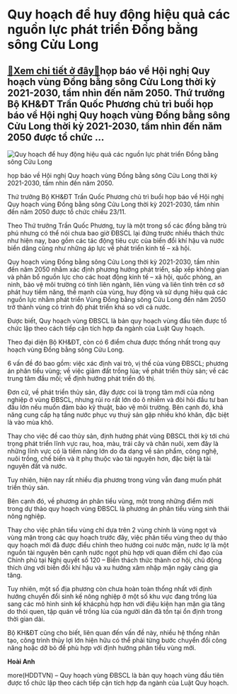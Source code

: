 Quy hoạch để huy động hiệu quả các nguồn lực phát triển Đồng bằng sông Cửu Long
===============================================================================

[:gift:Xem chi tiết ở đây:gift:](https://hddtvn.com/quy-hoach-de-huy-dong-hieu-qua-cac-nguon-luc-phat-trien-dong-bang-song-cuu-long/)họp báo về Hội nghị Quy hoạch vùng Đồng bằng sông Cửu Long thời kỳ 2021-2030, tầm nhìn đến năm 2050. Thứ trưởng Bộ KH&ĐT Trần Quốc Phương chủ trì buổi họp báo về Hội nghị Quy hoạch vùng Đồng bằng sông Cửu Long thời kỳ 2021-2030, tầm nhìn đến năm 2050 được tổ chức …
-------------------------------------------------------------------------------------------------------------------------------------------------------------------------------------------------------------------------------------------------------------------------





![Quy hoạch để huy động hiệu quả các nguồn lực phát triển Đồng bằng sông Cửu Long](https://hddtvn.com/wp-content/uploads/2021/01/5520_127088865_855896038558146_3389927654469842219_n.jpg "Quy hoạch để huy động hiệu quả các nguồn lực phát triển Đồng bằng sông Cửu Long")


họp báo về Hội nghị Quy hoạch vùng Đồng bằng sông Cửu Long thời kỳ 2021-2030, tầm nhìn đến năm 2050.



Thứ trưởng Bộ KH&ĐT Trần Quốc Phương chủ trì buổi họp báo về Hội nghị Quy hoạch vùng Đồng bằng sông Cửu Long thời kỳ 2021-2030, tầm nhìn đến năm 2050 được tổ chức chiều 23/11.


Theo Thứ trưởng Trần Quốc Phương, tuy là một trong số các đồng bằng trù phú nhưng có thể nói chưa bao giờ ĐBSCL lại đứng trước nhiều thách thức như hiện nay, bao gồm các tác động tiêu cực của biến đổi khí hậu và nước biển dâng cũng như những áp lực về phát triển kinh tế – xã hội.


Quy hoạch vùng Đồng bằng sông Cửu Long thời kỳ 2021-2030, tầm nhìn đến năm 2050 nhằm xác định phương hướng phát triển, sắp xếp không gian và phân bổ nguồn lực cho các hoạt động kinh tế – xã hội, quốc phòng, an ninh, bảo vệ môi trường có tính liên ngành, liên vùng và liên tỉnh trên cơ sở phát huy tiềm năng, thế mạnh của vùng, huy động và sử dụng hiệu quả các nguồn lực nhằm phát triển Vùng Đồng bằng sông Cửu Long đến năm 2050 trở thành vùng có trình độ phát triển khá so với cả nước.


Được biết, Quy hoạch vùng ĐBSCL là bản quy hoạch vùng đầu tiên được tổ chức lập theo cách tiếp cận tích hợp đa ngành của Luật Quy hoạch.


Theo đại diện Bộ KH&ĐT, còn có 6 điểm chưa được thống nhất trong quy hoạch vùng Đồng bằng sông Cửu Long.


6 vấn đề đó bao gồm: việc xác định vai trò, vị thế của vùng ĐBSCL; phương án phân tiểu vùng; về việc giảm đất trồng lúa; về phát triển thủy sản; về các trung tâm đầu mối; về định hướng phát triển đô thị.


Đơn cử, về phát triển thủy sản, đây được coi là trọng tâm mới của nông nghiệp ở vùng ĐBSCL, nhưng rủi ro rất lớn do ô nhiễm và đòi hỏi đầu tư ban đầu lớn nếu muốn đảm bảo kỹ thuật, bảo vệ môi trường. Bên cạnh đó, khả năng cung cấp hạ tầng nước phục vụ thuỷ sản gặp nhiều khó khăn, đặc biệt là vào mùa khô.


Thay cho việc đề cao thủy sản, định hướng phát vùng ĐBSCL thời kỳ tới chú trọng phát triển lĩnh vực rau, hoa, màu, trái cây và chăn nuôi, xem đây là những lĩnh vực có là tiềm năng lớn do đa dạng về sản phẩm, công nghệ, nuôi trồng, chế biến và ít phụ thuộc vào tài nguyên hơn, đặc biệt là tài nguyên đất và nước.


Tuy nhiên, hiện nay rất nhiều địa phương trong vùng vẫn đang muốn phát triển thủy sản.


Bên cạnh đó, về phương án phân tiểu vùng, một trong những điểm mới trong dự thảo quy hoạch vùng ĐBSCL là phương án phân tiểu vùng sinh thái nông nghiệp.


Thay cho việc phân tiểu vùng chỉ dựa trên 2 vùng chính là vùng ngọt và vùng mặn trong các quy hoạch trước đây, việc phân tiểu vùng theo dự thảo quy hoạch mới đã được điểu chỉnh theo hướng coi nước mặn, nước lợ là một nguồn tài nguyên bên cạnh nước ngọt phù hợp với quan điểm chỉ đạo của Chính phủ tại Nghị quyết số 120 – Biến thách thức thành cơ hội, chủ động thích ứng với biến đổi khí hậu và xu hướng xâm nhập mặn ngày càng gia tăng.


Tuy nhiên, một số địa phương còn chưa hoàn toàn thống nhất với định hướng chuyển đổi sinh kế nông nghiệp ở một số khu vực đang trồng lúa sang các mô hình sinh kế khácphù hợp hơn với điệu kiện hạn mặn gia tăng do thói quen, tập quán về trồng lúa của người dân đã tồn tại ổn định trong thời gian dài.


Bộ KH&ĐT cũng cho biết, liên quan đến vấn đề này, nhiều hệ thống nhân tạo, công trình thủy lợi lớn hiện hữu có thể phải từng bước chuyển đổi công năng hoặc dỡ bỏ để phù hợp với định hướng phân tiểu vùng mới.




**Hoài Anh**



more(HDDTVN) – Quy hoạch vùng ĐBSCL là bản quy hoạch vùng đầu tiên được tổ chức lập theo cách tiếp cận tích hợp đa ngành của Luật Quy hoạch.

